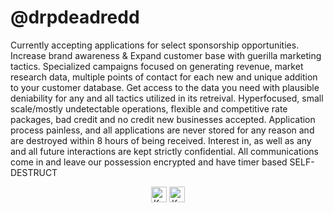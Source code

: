  # @drpdeadredd
 
Currently accepting applications for select sponsorship opportunities. Increase brand awareness & Expand customer base with guerilla marketing tactics. Specialized campaigns focused on generating revenue, market research data, multiple points of contact for each new and unique addition to your customer database. Get access to the data you need with plausible deniability for any and all tactics utilized in its retreival. Hyperfocused, small scale/mostly undetectable operations, flexible and competitive rate packages, bad credit and no credit new businesses accepted. Application process painless, and all applications are never stored for any reason and are destroyed within 8 hours of being received. Interest in, as well as any and all future interactions are kept strictly confidential. All communications come in and leave our possession encrypted and have timer based SELF-DESTRUCT


<p align="center"><a href="bitcoin:bc1qv2t3equwlgzeqkedjndgjfrd3cx5l8ekvdhe8a"><img src="https://img.shields.io/keybase/btc/drpdeadredd?color=red&style=flat-square" height="25"  alt="Keybase BTC" /></a>
<a href="zec:t1gHqTXDrBXdoCuo66Z76BQWQ66xzMg196p"><img src="https://img.shields.io/keybase/zec/drpdeadredd?color=red&style=flat-square" height="25" alt="Keybase ZEC" /></a></p>


